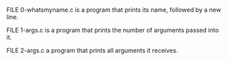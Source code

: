 FILE 0-whatsmyname.c is a program that prints its name, followed by a new line.

FILE 1-args.c is a program that prints the number of arguments passed into it.

FILE 2-args.c a program that prints all arguments it receives.
